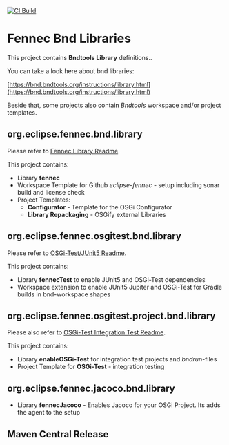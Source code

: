 [![CI Build](https://github.com/eclipse-fennec/fennec.bnd.libraries/actions/workflows/build.yml/badge.svg)](https://github.com/eclipse-fennec/fennec.bnd.libraries/actions/workflows/build.yml)

# Fennec Bnd Libraries

This project contains **Bndtools Library** definitions..

You can take a look here about bnd libraries:

[https://bnd.bndtools.org/instructions/library.html](https://bnd.bndtools.org/instructions/library.html)

Beside that, some projects also contain *Bndtools* workspace and/or project templates.

## org.eclipse.fennec.bnd.library

Please refer to [Fennec Library Readme](org.eclipse.fennec.bnd.library/readme.md).

This project contains:

* Library **fennec**
* Workspace Template for Github *eclipse-fennec* - setup including sonar build and license check
* Project Templates:
  * **Configurator** - Template for the OSGi Configurator
  * **Library Repackaging** - OSGify external Libraries

## org.eclipse.fennec.osgitest.bnd.library

Please refer to [OSGi-Test/JUnit5 Readme](org.eclipse.fennec.osgitest.bnd.library/readme.md).

This project contains:

* Library **fennecTest** to enable JUnit5 and OSGi-Test dependencies
* Workspace extension to enable JUnit5 Jupiter and OSGi-Test for Gradle builds in bnd-workspace shapes

## org.eclipse.fennec.osgitest.project.bnd.library

Please also refer to [OSGi-Test Integration Test Readme](org.elcipse.fennec.osgitest.project.bnd.library/readme.md).

This project contains:

* Library **enableOSGi-Test** for integration test projects and *bndrun*-files
* Project Template for **OSGi-Test** - integration testing

## org.eclipse.fennec.jacoco.bnd.library

* Library **fennecJacoco** - Enables Jacoco for your OSGi Project. Its adds the agent to the setup

## Maven Central Release

